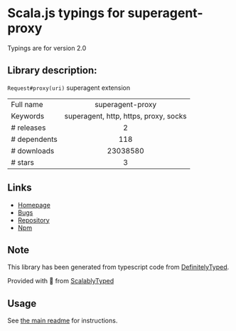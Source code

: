
# Scala.js typings for superagent-proxy

Typings are for version 2.0

## Library description:
`Request#proxy(uri)` superagent extension

|                    |                 |
| ------------------ | :-------------: |
| Full name          | superagent-proxy |
| Keywords           | superagent, http, https, proxy, socks |
| # releases         | 2 |
| # dependents       | 118 |
| # downloads        | 23038580 |
| # stars            | 3 |

## Links
- [Homepage](https://github.com/TooTallNate/superagent-proxy#readme)
- [Bugs](https://github.com/TooTallNate/superagent-proxy/issues)
- [Repository](https://github.com/TooTallNate/superagent-proxy)
- [Npm](https://www.npmjs.com/package/superagent-proxy)
    


## Note
This library has been generated from typescript code from [DefinitelyTyped](https://definitelytyped.org).

Provided with :purple_heart: from [ScalablyTyped](https://github.com/oyvindberg/ScalablyTyped)

## Usage
See [the main readme](../../readme.md) for instructions.


